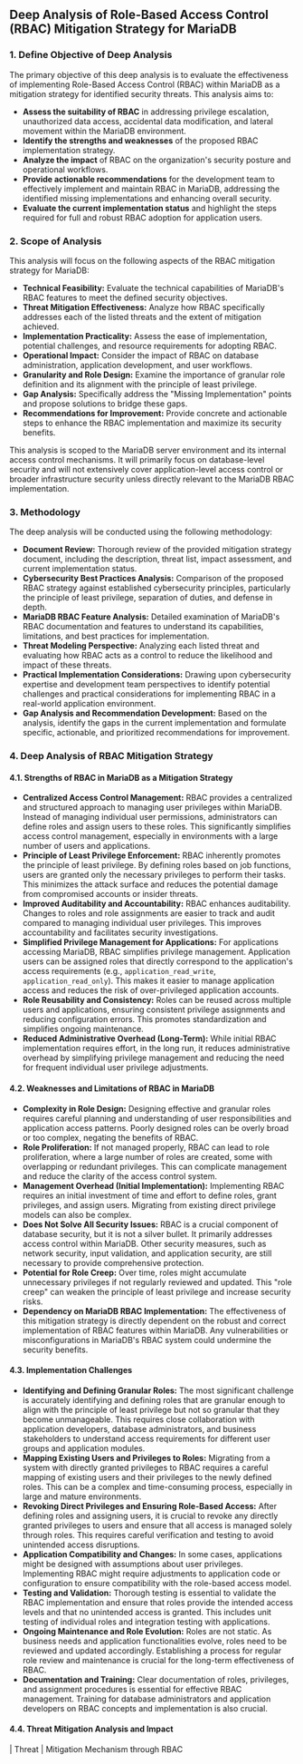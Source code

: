 ## Deep Analysis of Role-Based Access Control (RBAC) Mitigation Strategy for MariaDB

### 1. Define Objective of Deep Analysis

The primary objective of this deep analysis is to evaluate the effectiveness of implementing Role-Based Access Control (RBAC) within MariaDB as a mitigation strategy for identified security threats. This analysis aims to:

*   **Assess the suitability of RBAC** in addressing privilege escalation, unauthorized data access, accidental data modification, and lateral movement within the MariaDB environment.
*   **Identify the strengths and weaknesses** of the proposed RBAC implementation strategy.
*   **Analyze the impact** of RBAC on the organization's security posture and operational workflows.
*   **Provide actionable recommendations** for the development team to effectively implement and maintain RBAC in MariaDB, addressing the identified missing implementations and enhancing overall security.
*   **Evaluate the current implementation status** and highlight the steps required for full and robust RBAC adoption for application users.

### 2. Scope of Analysis

This analysis will focus on the following aspects of the RBAC mitigation strategy for MariaDB:

*   **Technical Feasibility:**  Evaluate the technical capabilities of MariaDB's RBAC features to meet the defined security objectives.
*   **Threat Mitigation Effectiveness:** Analyze how RBAC specifically addresses each of the listed threats and the extent of mitigation achieved.
*   **Implementation Practicality:** Assess the ease of implementation, potential challenges, and resource requirements for adopting RBAC.
*   **Operational Impact:**  Consider the impact of RBAC on database administration, application development, and user workflows.
*   **Granularity and Role Design:**  Examine the importance of granular role definition and its alignment with the principle of least privilege.
*   **Gap Analysis:**  Specifically address the "Missing Implementation" points and propose solutions to bridge these gaps.
*   **Recommendations for Improvement:**  Provide concrete and actionable steps to enhance the RBAC implementation and maximize its security benefits.

This analysis is scoped to the MariaDB server environment and its internal access control mechanisms. It will primarily focus on database-level security and will not extensively cover application-level access control or broader infrastructure security unless directly relevant to the MariaDB RBAC implementation.

### 3. Methodology

The deep analysis will be conducted using the following methodology:

*   **Document Review:**  Thorough review of the provided mitigation strategy document, including the description, threat list, impact assessment, and current implementation status.
*   **Cybersecurity Best Practices Analysis:**  Comparison of the proposed RBAC strategy against established cybersecurity principles, particularly the principle of least privilege, separation of duties, and defense in depth.
*   **MariaDB RBAC Feature Analysis:**  Detailed examination of MariaDB's RBAC documentation and features to understand its capabilities, limitations, and best practices for implementation.
*   **Threat Modeling Perspective:**  Analyzing each listed threat and evaluating how RBAC acts as a control to reduce the likelihood and impact of these threats.
*   **Practical Implementation Considerations:**  Drawing upon cybersecurity expertise and development team perspectives to identify potential challenges and practical considerations for implementing RBAC in a real-world application environment.
*   **Gap Analysis and Recommendation Development:** Based on the analysis, identify the gaps in the current implementation and formulate specific, actionable, and prioritized recommendations for improvement.

### 4. Deep Analysis of RBAC Mitigation Strategy

#### 4.1. Strengths of RBAC in MariaDB as a Mitigation Strategy

*   **Centralized Access Control Management:** RBAC provides a centralized and structured approach to managing user privileges within MariaDB. Instead of managing individual user permissions, administrators can define roles and assign users to these roles. This significantly simplifies access control management, especially in environments with a large number of users and applications.
*   **Principle of Least Privilege Enforcement:** RBAC inherently promotes the principle of least privilege. By defining roles based on job functions, users are granted only the necessary privileges to perform their tasks. This minimizes the attack surface and reduces the potential damage from compromised accounts or insider threats.
*   **Improved Auditability and Accountability:**  RBAC enhances auditability.  Changes to roles and role assignments are easier to track and audit compared to managing individual user privileges. This improves accountability and facilitates security investigations.
*   **Simplified Privilege Management for Applications:**  For applications accessing MariaDB, RBAC simplifies privilege management. Application users can be assigned roles that directly correspond to the application's access requirements (e.g., `application_read_write`, `application_read_only`). This makes it easier to manage application access and reduces the risk of over-privileged application accounts.
*   **Role Reusability and Consistency:**  Roles can be reused across multiple users and applications, ensuring consistent privilege assignments and reducing configuration errors. This promotes standardization and simplifies ongoing maintenance.
*   **Reduced Administrative Overhead (Long-Term):** While initial RBAC implementation requires effort, in the long run, it reduces administrative overhead by simplifying privilege management and reducing the need for frequent individual user privilege adjustments.

#### 4.2. Weaknesses and Limitations of RBAC in MariaDB

*   **Complexity in Role Design:**  Designing effective and granular roles requires careful planning and understanding of user responsibilities and application access patterns. Poorly designed roles can be overly broad or too complex, negating the benefits of RBAC.
*   **Role Proliferation:**  If not managed properly, RBAC can lead to role proliferation, where a large number of roles are created, some with overlapping or redundant privileges. This can complicate management and reduce the clarity of the access control system.
*   **Management Overhead (Initial Implementation):**  Implementing RBAC requires an initial investment of time and effort to define roles, grant privileges, and assign users. Migrating from existing direct privilege models can also be complex.
*   **Does Not Solve All Security Issues:** RBAC is a crucial component of database security, but it is not a silver bullet. It primarily addresses access control within MariaDB. Other security measures, such as network security, input validation, and application security, are still necessary to provide comprehensive protection.
*   **Potential for Role Creep:**  Over time, roles might accumulate unnecessary privileges if not regularly reviewed and updated. This "role creep" can weaken the principle of least privilege and increase security risks.
*   **Dependency on MariaDB RBAC Implementation:** The effectiveness of this mitigation strategy is directly dependent on the robust and correct implementation of RBAC features within MariaDB. Any vulnerabilities or misconfigurations in MariaDB's RBAC system could undermine the security benefits.

#### 4.3. Implementation Challenges

*   **Identifying and Defining Granular Roles:**  The most significant challenge is accurately identifying and defining roles that are granular enough to align with the principle of least privilege but not so granular that they become unmanageable. This requires close collaboration with application developers, database administrators, and business stakeholders to understand access requirements for different user groups and application modules.
*   **Mapping Existing Users and Privileges to Roles:**  Migrating from a system with directly granted privileges to RBAC requires a careful mapping of existing users and their privileges to the newly defined roles. This can be a complex and time-consuming process, especially in large and mature environments.
*   **Revoking Direct Privileges and Ensuring Role-Based Access:**  After defining roles and assigning users, it is crucial to revoke any directly granted privileges to users and ensure that all access is managed solely through roles. This requires careful verification and testing to avoid unintended access disruptions.
*   **Application Compatibility and Changes:**  In some cases, applications might be designed with assumptions about user privileges. Implementing RBAC might require adjustments to application code or configuration to ensure compatibility with the role-based access model.
*   **Testing and Validation:**  Thorough testing is essential to validate the RBAC implementation and ensure that roles provide the intended access levels and that no unintended access is granted. This includes unit testing of individual roles and integration testing with applications.
*   **Ongoing Maintenance and Role Evolution:**  Roles are not static. As business needs and application functionalities evolve, roles need to be reviewed and updated accordingly. Establishing a process for regular role review and maintenance is crucial for the long-term effectiveness of RBAC.
*   **Documentation and Training:**  Clear documentation of roles, privileges, and assignment procedures is essential for effective RBAC management. Training for database administrators and application developers on RBAC concepts and implementation is also crucial.

#### 4.4. Threat Mitigation Analysis and Impact

| Threat                                                                 | Mitigation Mechanism through RBAC